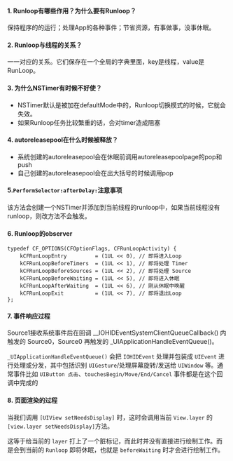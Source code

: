 #### 1. Runloop有哪些作用？为什么要有Runloop？

保持程序的的运行；处理App的各种事件；节省资源，有事做事，没事休眠。

#### 2. Runloop与线程的关系？

一一对应的关系。它们保存在一个全局的字典里面，key是线程，value是RunLoop。

#### 3. 为什么NSTimer有时候不好使？

- NSTimer默认是被加在defaultMode中的，Runloop切换模式的时候，它就会失效。
- 如果Runloop任务比较繁重的话，会对timer造成阻塞

#### 4. autoreleasepool在什么时候被释放？

- 系统创建的autoreleasepool会在休眠前调用autoreleasepoolpage的pop和push
- 自己创建的autoreleasepool会在出大括号的时候调用pop

#### 5.`PerformSelector:afterDelay:`注意事项

该方法会创建一个NSTimer并添加到当前线程的runloop中，如果当前线程没有runloop，则改方法不会触发。

#### 6. Runloop的observer

```objc
typedef CF_OPTIONS(CFOptionFlags, CFRunLoopActivity) {
    kCFRunLoopEntry         = (1UL << 0), // 即将进入Loop
    kCFRunLoopBeforeTimers  = (1UL << 1), // 即将处理 Timer
    kCFRunLoopBeforeSources = (1UL << 2), // 即将处理 Source
    kCFRunLoopBeforeWaiting = (1UL << 5), // 即将进入休眠
    kCFRunLoopAfterWaiting  = (1UL << 6), // 刚从休眠中唤醒
    kCFRunLoopExit          = (1UL << 7), // 即将退出Loop
};
```

#### 7. 事件响应过程

Source1接收系统事件后在回调 __IOHIDEventSystemClientQueueCallback() 内触发的 Source0，Source0 再触发的 _UIApplicationHandleEventQueue()。

`_UIApplicationHandleEventQueue()` 会把 `IOHIDEvent` 处理并包装成 `UIEvent` 进行处理或分发，其中包括识别 `UIGesture`/处理屏幕旋转/发送给 `UIWindow` 等。通常事件比如 `UIButton 点击`、`touchesBegin/Move/End/Cancel` 事件都是在这个回调中完成的

#### 8. 页面渲染的过程

当我们调用 `[UIView setNeedsDisplay]` 时，这时会调用当前 `View.layer` 的 `[view.layer setNeedsDisplay]`方法。

这等于给当前的 `layer` 打上了一个脏标记，而此时并没有直接进行绘制工作。而是会到当前的 `Runloop` 即将休眠，也就是 `beforeWaiting` 时才会进行绘制工作。